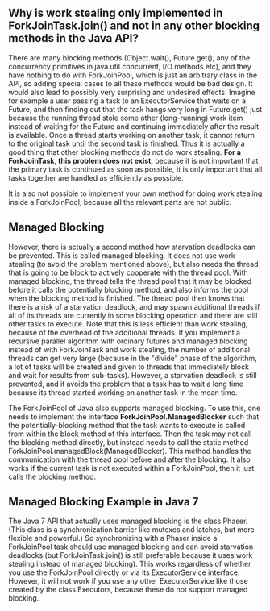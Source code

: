 ## Why is work stealing only implemented in ForkJoinTask.join() and not in any other blocking methods in the Java API? 

There are many blocking methods (Object.wait(), Future.get(), any of the concurrency primitives in java.util.concurrent, I/O methods etc), 
and they have nothing to do with ForkJoinPool, which is just an arbitrary class in the API, so adding special cases to all these methods would be bad design. 
It would also lead to possibly very surprising and undesired effects. Imagine for example a user passing a task to an ExecutorService that waits on a Future, and then finding out that 
the task hangs very long in Future.get() just because the running thread stole some other (long-running) work item instead of waiting for the Future and 
continuing immediately after the result is available. Once a thread starts working on another task, it cannot return to the original task until the second task is finished. 
Thus it is actually a good thing that other blocking methods do not do work stealing. **For a ForkJoinTask, this problem does not exist**, because it is not important that the primary task 
is continued as soon as possible, it is only important that all tasks together are handled as efficiently as possible.

It is also not possible to implement your own method for doing work stealing inside a ForkJoinPool, because all the relevant parts are not public.

## Managed Blocking
However, there is actually a second method how starvation deadlocks can be prevented. This is called managed blocking. It does not use work stealing (to avoid the problem mentioned above), 
but also needs the thread that is going to be block to actively cooperate with the thread pool. With managed blocking, the thread tells the thread pool that it may be 
blocked before it calls the potentially blocking method, and also informs the pool when the blocking method is finished. The thread pool then knows that there is a risk of a 
starvation deadlock, and may spawn additional threads if all of its threads are currently in some blocking operation and there are still other tasks to execute. 
Note that this is less efficient than work stealing, because of the overhead of the additional threads. If you implement a recursive parallel algorithm with ordinary futures and 
managed blocking instead of with ForkJoinTask and work stealing, the number of additional threads can get very large (because in the "divide" phase of the algorithm, 
a lot of tasks will be created and given to threads that immediately block and wait for results from sub-tasks).
However, a starvation deadlock is still prevented, and it avoids the problem that a task has to wait a long time because its thread started working on another task in the mean time.

The ForkJoinPool of Java also supports managed blocking. To use this, one needs to implement the interface **ForkJoinPool.ManagedBlocker** such that the potentially-blocking method that 
the task wants to execute is called from within the block method of this interface. Then the task may not call the blocking method directly, but instead needs to call 
the static method ForkJoinPool.managedBlock(ManagedBlocker). This method handles the communication with the thread pool before and after the blocking. 
It also works if the current task is not executed within a ForkJoinPool, then it just calls the blocking method.

## Managed Blocking Example in Java 7
The Java 7 API that actually uses managed blocking is the class Phaser. (This class is a synchronization barrier like mutexes and latches, but more flexible and powerful.) 
So synchronizing with a Phaser inside a ForkJoinPool task should use managed blocking and can avoid starvation deadlocks 
(but ForkJoinTask.join() is still preferable because it uses work stealing instead of managed blocking). This works regardless of whether you use the ForkJoinPool 
directly or via its ExecutorService interface. However, it will not work if you use any other ExecutorService like those created by the class Executors, because these do not support
managed blocking.
